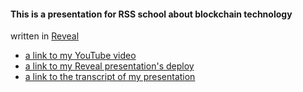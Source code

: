 
#### This is a presentation for RSS school about blockchain technology
written in [Reveal](https://revealjs.com/?demo)


- [a link to my YouTube video](https://youtu.be/AcqgR1iBse4)
- [a link to my Reveal presentation's deploy](https://rolling-scopes-school.github.io/lidasharova-JSFE2023Q1/presentation/)
- [a link to the transcript of my presentation](https://docs.google.com/document/d/1toV_9uSfivQiXEV5Tq5VvEncB0SIPQeVMFfJyG6xWDs/edit?usp=sharing)
